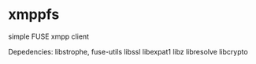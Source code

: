 xmppfs
======

simple FUSE xmpp client

Depedencies: libstrophe, fuse-utils libssl libexpat1 libz libresolve libcrypto



